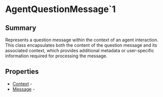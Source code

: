 # AgentQuestionMessage`1

## Summary

Represents a question message within the context of an agent interaction.
This class encapsulates both the content of the question message and
its associated context, which provides additional metadata or
user-specific information required for processing the message.

## Properties

* [Context](AgentQuestionMessage`1.Context.md) - 
* [Message](AgentQuestionMessage`1.Message.md) - 
